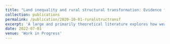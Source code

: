 ```yaml
---
title: "Land inequality and rural structural transformation: Evidence from India (with Harrison Mitchell and Frances Lu)"
collection: publications
permalink: /publication/2020-10-01-ruralstructransf
excerpt: 'A large and primarily theoretical literature explores how wealth inequality interacts with financial frictions in the process of economic growth, with limited attention to landholding distributions. In this paper, we highlight key facts about rural landholding inequality and local structural transformation, and demonstrate the macroeconomic consequences using a dynamic heterogeneous agent model that features frictions in both land and credit markets. We show that these interacting frictions limit the ability of rural landholders to engage in higher productivity irrigated agriculture and non-agricultural entrepreneurship that enable structural transformation. We provide evidence that the distribution of land ownership can systematically determine which localities can productively cultivate land and utilize wealth generated thus for financing non-agricultural enterprises in the long-run.'
date: 2022-07-01
venue: 'Work in Progress'
---
```

